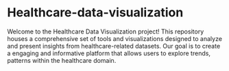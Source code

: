 # Healthcare-data-visualization
Welcome to the Healthcare Data Visualization project! This repository houses a comprehensive set of tools and visualizations designed to analyze and present insights from healthcare-related datasets. Our goal is to create a  engaging and informative platform that allows users to explore trends, patterns within the healthcare domain.
